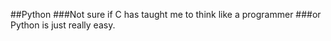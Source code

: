 ##Python
###Not sure if C has taught me to think like a programmer
###or Python is just really easy.